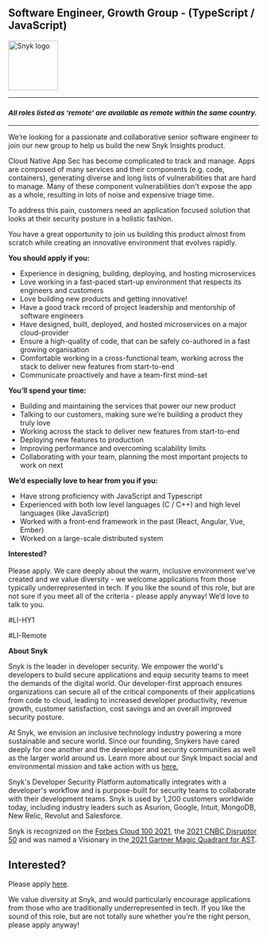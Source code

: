 Software Engineer, Growth Group - (TypeScript / JavaScript)
---

<img src="https://res.cloudinary.com/snyk/image/upload/v1537345894/press-kit/brand/logo-black.png" width="100" alt="Snyk logo" />

<hr>
<h3><em><strong><sub>All roles listed as ‘remote’ are available as remote within the same country.</sub></strong></em></h3>
<hr>
<p><span style="font-weight: 400;">We’re looking for a passionate and collaborative senior software engineer to join our new group to help us build the new Snyk Insights product.&nbsp;</span></p>
<p><span style="font-weight: 400;">Cloud Native App Sec has become complicated to track and manage. Apps are composed of many services and their components (e.g. code, containers), generating diverse and long lists of vulnerabilities that are hard to manage. Many of these component vulnerabilities don't expose the app as a whole, resulting in lots of noise and expensive triage time.&nbsp;</span></p>
<p><span style="font-weight: 400;">To address this pain, customers need an application focused solution that looks at their security posture in a holistic fashion.</span></p>
<p>You have a great opportunity to join us building this product almost from scratch while creating an innovative environment that evolves rapidly.</p>
<p><strong>You should apply if you:</strong></p>
<ul>
<li style="font-weight: 400;"><span style="font-weight: 400;">Experience in designing, building, deploying, and hosting microservices</span></li>
<li style="font-weight: 400;"><span style="font-weight: 400;">Love working in a fast-paced start-up environment that respects its engineers and customers&nbsp;</span></li>
<li style="font-weight: 400;"><span style="font-weight: 400;">Love building new products and getting innovative!</span></li>
<li style="font-weight: 400;"><span style="font-weight: 400;">Have a good track record of project leadership and mentorship of software engineers</span></li>
<li style="font-weight: 400;"><span style="font-weight: 400;">Have designed, built, deployed, and hosted microservices on a major cloud-provider&nbsp;</span></li>
<li style="font-weight: 400;"><span style="font-weight: 400;">Ensure a high-quality of code, that can be safely co-authored in a fast growing organisation</span></li>
<li style="font-weight: 400;"><span style="font-weight: 400;">Comfortable working in a cross-functional team, working across the stack to deliver new features from start-to-end</span></li>
<li style="font-weight: 400;"><span style="font-weight: 400;">Communicate proactively and have a team-first mind-set</span></li>
</ul>
<p><strong>You’ll spend your time:</strong></p>
<ul>
<li style="font-weight: 400;"><span style="font-weight: 400;">Building and maintaining the services that power our new product</span></li>
<li style="font-weight: 400;"><span style="font-weight: 400;">Talking to our customers, making sure we’re building a product they truly love</span></li>
<li style="font-weight: 400;"><span style="font-weight: 400;">Working across the stack to deliver new features from start-to-end</span></li>
<li style="font-weight: 400;"><span style="font-weight: 400;">Deploying new features to production</span></li>
<li style="font-weight: 400;"><span style="font-weight: 400;">Improving performance and overcoming scalability limits</span></li>
<li style="font-weight: 400;"><span style="font-weight: 400;">Collaborating with your team, planning the most important projects to work on next</span></li>
</ul>
<p><strong>We’d especially love to hear from you if you:</strong></p>
<ul>
<li style="font-weight: 400;"><span style="font-weight: 400;">Have strong proficiency with JavaScript and Typescript</span></li>
<li style="font-weight: 400;"><span style="font-weight: 400;">Experienced with both low level languages (C / C++) and high level languages (like JavaScript)</span></li>
<li style="font-weight: 400;"><span style="font-weight: 400;">Worked with a front-end framework in the past (React, Angular, Vue, Ember)</span></li>
<li style="font-weight: 400;"><span style="font-weight: 400;">Worked on a large-scale distributed system</span></li>
</ul>
<p><span style="font-weight: 400;"><strong>Interested?<br><br></strong>Please apply. We care deeply about the warm, inclusive environment we’ve created and we value diversity - we welcome applications from those typically underrepresented in tech. If you like the sound of this role, but are not sure if you meet all of the criteria - please apply anyway! We’d love to talk to you.</span></p>
<p><span style="font-weight: 400;">#LI-HY1</span></p>
<p><span style="font-weight: 400;">#LI-Remote</span></p><div class="content-conclusion"><p><strong>About Snyk</strong></p>
<p><span style="font-weight: 400;">Snyk is the leader in developer security. We empower the world's developers to build secure applications and equip security teams to meet the demands of the digital world. Our developer-first approach ensures organizations can secure all of the critical components of their applications from code to cloud, leading to increased developer productivity, revenue growth, customer satisfaction, cost savings and an overall improved security posture.&nbsp;</span></p>
<p><span style="font-weight: 400;">At Snyk, we envision an inclusive technology industry powering a more sustainable and secure world.</span> <span style="font-weight: 400;">Since our founding, Snykers have cared deeply for one another and the developer and security communities as well as the larger world around us. Learn more about our Snyk Impact social and environmental mission and take action with us </span><a href="https://snyk.io/about/snyk-impact/"><span style="font-weight: 400;">here.</span></a></p>
<p><span style="font-weight: 400;">Snyk's Developer Security Platform automatically integrates with a developer's workflow and is purpose-built for security teams to collaborate with their development teams. Snyk is used by 1,200 customers worldwide today, including industry leaders such as Asurion, Google, Intuit, MongoDB, New Relic, Revolut and Salesforce.</span></p>
<p><span style="font-weight: 400;">Snyk is recognized on the </span><a href="https://www.forbes.com/cloud100/#6f24b5ba5f94"><span style="font-weight: 400;">Forbes Cloud 100 2021</span></a><span style="font-weight: 400;">, the </span><a href="https://www.cnbc.com/2021/05/25/these-are-the-2021-cnbc-disruptor-50-companies.html"><span style="font-weight: 400;">2021 CNBC Disruptor 50</span></a><span style="font-weight: 400;"> and was named a Visionary in the</span><a href="https://snyk.io/blog/snyk-visionary-2021-gartner-magic-quadrant-for-ast/"><span style="font-weight: 400;"> 2021 Gartner Magic Quadrant for AST</span></a><span style="font-weight: 400;">.</span></p></div>

Interested?
---

Please apply [here](https://boards.greenhouse.io/snyk/jobs/6221516002#app).

We value diversity at Snyk, and would particularly encourage applications from those who are traditionally underrepresented in tech.
If you like the sound of this role, but are not totally sure whether you’re the right person, please apply anyway!
